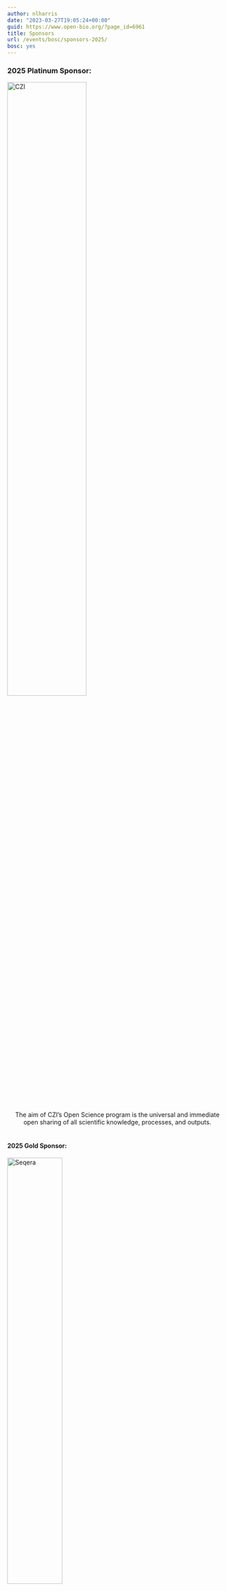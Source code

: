 ```yaml
---
author: nlharris
date: "2023-03-27T19:05:24+00:00"
guid: https://www.open-bio.org/?page_id=6961
title: Sponsors
url: /events/bosc/sponsors-2025/
bosc: yes
---
```


### 2025 Platinum Sponsor:

<a target="_new" href="https://chanzuckerberg.com/science/"><img src="/wp-content/uploads/2021/06/CZI_Logotype_RGB.jpg" style="width:60%" alt="CZI" /></a>
<center>The aim of CZI’s Open Science program is the universal and immediate open sharing of all scientific knowledge, processes, and outputs.
</center>

<br/>

#### 2025 Gold Sponsor:

<a target="_new" href="https://seqera.io/"><img src="/wp-content/uploads/2024/04/Logo_Seqera-Color.png" style="width:50%" alt="Seqera" /></a>
<center><small>Seqera, developed by the creators of Nextflow, empowers researchers to develop and deploy scalable bioinformatics pipelines faster</small></center>

<p align="center"><iframe src="https://drive.google.com/file/d/1V1BbVcCPQHWN-8eMr4-yZ19xAK1p0Tfd/preview" width="640" height="480" allow="autoplay" ></iframe></p>

**2025 Silver Sponsor:**

<a target="_new" href="https://academic.oup.com/gigascience"><img src="/wp-content/uploads/2019/05/Gigascience.png" style="width:30%" alt="GigaScience" /></a>

<br/>

<div class="well">

### Sponsoring BOSC 2025

{{< columns >}}

Sponsorships from companies and non-profit organizations help to defray some of our costs and enable us to offer free registration for some conference participants. In 2024, thanks to our sponsors’ generous support, we were able to grant free registration to 15 participants, offer honoraria to keynote speakers, and cover other expenses.


#### Interested in sponsoring BOSC?

#### Please contact us at bosc@open-bio.org!

{{< column >}}

![Nomi by BOSC 2024 poster](/wp-content/uploads/2025/01/Nomi-by-BOSC2024-poster.jpg)

{{< endcolumns >}}

</div>

## What is BOSC?

BOSC is an annual meeting organized by the [Open Bioinformatics Foundation (OBF)](/), a non-profit, volunteer-run group dedicated to promoting the practice and philosophy of Open Source software development and Open Science within the biological research community.

Each BOSC ​includes ​talks,​ ​poster​ ​sessions,​ ​panel, and ​lots​ ​of​ ​opportunities​ ​for​ ​networking. It is followed by​ ​collaborative​ ​working​ ​sessions​ ​at the [CollaborationFest](/events/bosc/collaborationfest/).​ ​These​ ​events​ ​bring​ ​together​ ​software​ ​engineers,​ ​bioinformaticians,​ ​and​ ​researchers​ ​to collaborate​ ​and​ ​extend​ ​open​ ​source​ ​bioinformatics​ ​tools.

![Panel at BOSC 2015](/wp-content/uploads/2019/03/BOSC2015-panel-1-1024x521.jpg)

BOSC​ ​participants​ ​come​ ​from​ ​a​ ​wide​ ​variety​ ​of​ ​research​ ​environments​ ​and​ ​backgrounds:

- Biological​ ​researchers,​ ​students,​ ​and​ ​post-docs​ ​who are​ ​learning​ ​bioinformatics​ ​analysis tools and techniques
- Power​ ​bioinformatics​ ​users
- Bioinformatics​ ​tool​ ​and​ ​workflow​ ​developers
- Bioinformatics​-focused​ ​principal​ ​investigators​ ​and​ ​researchers
- Sequencing​ ​core​ ​facility​ ​staff
- Industry​ ​scientists​ ​and​ ​bioinformaticians
- Data​ ​producers

## Previous Events

BOSC​ has been held [every​ ​year​ ​since​ ​2000](/events/bosc/about/).​ Most years, BOSC has been part of the Intelligent Systems for Molecular Biology meeting (ISMB).

In 2018, BOSC partnered with the Galaxy Community Conference (GCC) in a very successful joint meeting in Portland, [GCCBOSC 2018](https://gccbosc2018.sched.com/). In July 2020, BOSC again joined forces with GCC to form the [Bioinformatics Community Conference (BCC2020)](https://bcc2020.github.io/). Held online, BCC2020 attracted over 600 participants from 62 countries.

[BOSC 2021](/events/bosc-2021/) was part of [ISMB/ECCB 2021](https://www.iscb.org/ismbeccb2021), and took place July 29-30, 2021 (followed by a two-day [CollaborationFest](/events/bosc-2021/collaborationfest/)).

[BOSC 2022](/events/bosc-2022/) was held July 13-14, 2022, as part of [ISMB 2022](https://www.iscb.org/ismb2022) in person in Madison, Wisconsin, USA, and simultaneously online.

[BOSC 2023](/events/bosc-2023/) took place July 24-25, 2023 as part of [ISMB/ECCB 2023](https://www.iscb.org/ismbeccb2023) in Lyon, France and online. Like the previous year, we joined forces with Bio-Ontologies for part of a day!

[BOSC 2024](/events/bosc-2024/), the 25th annual Bioinformatics Open
Source Conference, took place July 15-16, 2024 as part of
[ISMB 2024](https://www.iscb.org/ismb2024/home) in Montreal, Canada
and online. It was followed by [CoFest 2024](/events/bosc-2024/ismb-collaborationfest-2024/).

[BOSC 2025](/events/bosc-2025/) will be held in Liverpool, UK, as part
of the large [ISMB/ECCB 2025](https://www.iscb.org/ismbeccb2025/home)
conference. This year, for the first time,
[CollaborationFest](/events/bosc-2025/ismb-collaborationfest-2025/)
will be part of the main ISMB/ECCB conference and will be open to all.

<a href="/events/bosc/about" class="btn btn-lg btn-primary">More about BOSC</a>

<br/>

![Seqera booth at BOSC 2024](/wp-content/uploads/2025/01/Seqera-booth-2024.jpg)

## Benefits of Sponsorship

Sponsoring BOSC increases your visibility in the bioinformatics community. 
We acknowledge our sponsors before, during and after the event in multiple ways:

- We list our sponsors on the BOSC website
- Sponsors are thanked and named in the introduction/closing slides during the meeting
- We show the sponsor logos on large BOSC posters displayed outside the meeting room and in the poster area
- The sponsors are thanked in selected emails to our mailing list and social media posts (with your logo) that go out before, during and after the event
- The sponsors are listed in our published reports after the meeting, e.g., [https://f1000research.com/articles/7-1309/v1](https://f1000research.com/articles/7-1309/v1)
- Platinum sponsors can show a short video before the first keynote
- Gold sponsors can show a short video some time during the conference
- We are open to discussing specific requests, such as distributing stickers or leaflets, or earmarking the sponsorship for a specific activity.


![](/wp-content/uploads/2019/08/BOSC2019-audience1-1.jpg)


## How sponsorships help BOSC

We gratefully accept sponsorships from private companies and organizations. In the past these sponsorships have enabled us to

- offer free registration to some BOSC participants
- support the [OBF's Event Fellowship program](/event-awards/), increasing participation from underrepresented groups
- provide child care at the conference
- underwrite the cost of conference events such as dinners or refreshments at poster sessions
- help defray the cost of videography
- provide space and catering at the CollaborationFest
- offer honoraria to keynote speakers
- pay for captioning and translations


<div class="well">

In 2021, sponsorships enabled us to offer free registration to 20 participants from all over the world!
{{< googlemaps src="1z3D_j0fQYGDqMpCm1f8GQIi2KPvPzOEH" width=640 height=480 >}}

</div>


# Sponsors from previous years

## 2024 Platinum Sponsors:

<a target="_new" href="https://seqera.io/"><img src="/wp-content/uploads/2024/04/Logo_Seqera-Color.png" style="width:75%" alt="Seqera" /></a>
<center>Seqera makes complex data analysis accessible at any scale</center>

<a target="_new" href="https://chanzuckerberg.com/science)"><img src="/wp-content/uploads/2021/06/CZI_Logotype_RGB.jpg" style="width:65%" alt="CZI" /></a>

{{< columns >}}

<br/>

**2024 Gold Sponsor:**

[![NIH Data Science](/wp-content/uploads/2024/04/NIH-ODSS_Horizontal_1Color-653.jpg)](https://datascience.nih.gov/)

{{< column >}}

<br/>

**2024 Silver Sponsor:**

{{< columns >}}

[![GigaScience](/wp-content/uploads/2019/05/Gigascience.png)](https://academic.oup.com/gigascience)

{{< column >}}

{{< endcolumns >}}

{{< endcolumns >}}

<br/>

## BOSC 2023 Platinum Sponsor

<a target="_new" href="https://chanzuckerberg.com/science)"><img src="/wp-content/uploads/2021/06/CZI_Logotype_RGB.jpg" style="width:60%" alt="CZI" /></a>

### BOSC 2023 Silver Sponsors

[![GigaScience](/wp-content/uploads/2019/05/Gigascience.png)](https://academic.oup.com/gigascience)[![Genevia](/wp-content/uploads/2021/06/genevia_logo_cmyk.png)](https://geneviatechnologies.com/)[![SSI logo](/wp-content/uploads/2023/04/SSI_PRIMARY-LOGO-300x96.png)](https://www.software.ac.uk/)

## BOSC 2022 Platinum Sponsors

<a target="_new" href="https://chanzuckerberg.com/science"><img src="/wp-content/uploads/2021/06/CZI_Logotype_RGB.jpg" style="width:60%" alt="CZI" /></a>

<br/>

<a target="_new" href="http://aws.amazon.com"><img src="/wp-content/uploads/2021/05/AWS_logo_RGB.png" style="width:35%" alt="AWS" /></a>

## BOSC 2022 Gold Sponsors

<a target="_new" href="https://www.broadinstitute.org/data-sciences-platform"><img src="/wp-content/uploads/2022/04/Broad-DSP-logo-1.png" style="width:50%" alt="Broad" /></a>

<a target="_new" href="https://datascience.nih.gov"><img src="/wp-content/uploads/2022/04/NIH-ODSS_Horizontal_1Color-653.jpg" style="width:70%" alt="NIHODSS" /></a>


### BOSC 2022 Silver Sponsors

[![Arvados, supported by Curii](/wp-content/uploads/2022/05/ArvadosCurii.png)](https://arvados.org)[![Gigascience](/wp-content/uploads/2019/05/Gigascience.png)](https://academic.oup.com/gigascience)

<br/>

<div class="well">
<center>

<b>If you are interested in becoming a BOSC sponsor, please contact us at bosc@open-bio.org!</b>
</center>


</div>

